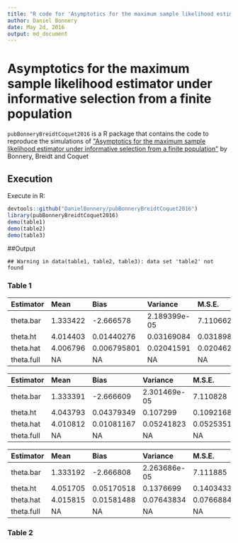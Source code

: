 ```yaml
---
title: "R code for 'Asymptotics for the maximum sample likelihood estimator under informative selection from a finite population'"
author: Daniel Bonnery
date: May 2d, 2016
output: md_document
---
```



# Asymptotics for the maximum sample likelihood estimator under informative selection from a finite population

`pubBonneryBreidtCoquet2016` is a R package that contains the code to reproduce the simulations of ["Asymptotics for the maximum sample likelihood estimator under informative selection from a finite population"](http://www.e-publications.org/ims/submission/BEJ/user/submissionFile/23537?confirm=3b2ff5b3) by Bonnery, Breidt and Coquet

## Execution
Execute in R:

```r
devtools::github("DanielBonnery/pubBonneryBreidtCoquet2016")
library(pubBonneryBreidtCoquet2016)
demo(table1)
demo(table2)
demo(table3)
```

##Output



```
## Warning in data(table1, table2, table3): data set 'table2' not found
```
                                                                                                
### Table 1


|Estimator  |Mean     |Bias        |Variance     |M.S.E.     |V        |Relative.Variance |
|:----------|:--------|:-----------|:------------|:----------|:--------|:-----------------|
|theta.bar  |1.333422 |-2.666578   |2.189399e-05 |7.110662   |NA       |0.001072398       |
|theta.ht   |4.014403 |0.01440276  |0.03169084   |0.03189828 |NA       |1.552262          |
|theta.hat  |4.006796 |0.006795801 |0.02041591   |0.02046209 |133470.7 |1                 |
|theta.full |NA       |NA          |NA           |NA         |NULL     |NA                |



|Estimator  |Mean     |Bias       |Variance     |M.S.E.     |V        |Relative.Variance |
|:----------|:--------|:----------|:------------|:----------|:--------|:-----------------|
|theta.bar  |1.333391 |-2.666609  |2.301469e-05 |7.110828   |NA       |0.0004390589      |
|theta.ht   |4.043793 |0.04379349 |0.107299     |0.1092168  |NA       |2.046978          |
|theta.hat  |4.010812 |0.01081167 |0.05241823   |0.05253512 |263102.7 |1                 |
|theta.full |NA       |NA         |NA           |NA         |NULL     |NA                |



|Estimator  |Mean     |Bias       |Variance     |M.S.E.     |V        |Relative.Variance |
|:----------|:--------|:----------|:------------|:----------|:--------|:-----------------|
|theta.bar  |1.333192 |-2.666808  |2.263686e-05 |7.111885   |NA       |0.0002961454      |
|theta.ht   |4.051705 |0.05170518 |0.1376699    |0.1403433  |NA       |1.801058          |
|theta.hat  |4.015815 |0.01581488 |0.07643834   |0.07668845 |403041.5 |1                 |
|theta.full |NA       |NA         |NA           |NA         |NULL     |NA                |

### Table 2




